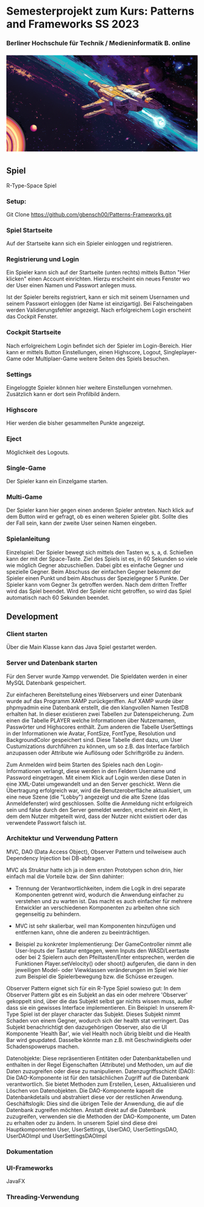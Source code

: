 # Semesterprojekt zum Kurs: Patterns and Frameworks SS 2023

### Berliner Hochschule für Technik / Medieninformatik B. online

![alt text](https://github.com/gbensch00/Patterns-Frameworks/blob/Tobias/res/oberflaechen/Login.png "Softwareprojekt SS 2023")

## Spiel
R-Type-Space Spiel

### Setup:
Git Clone https://github.com/gbensch00/Patterns-Frameworks.git

### Spiel Startseite
Auf der Startseite kann sich ein Spieler einloggen und registrieren.

### Registrierung und Login

Ein Spieler kann sich auf der Startseite (unten rechts) mittels Button "Hier klicken" einen Account einrichten. Hierzu erscheint ein neues Fenster wo der User einen Namen und Passwort anlegen muss.

Ist der Spieler bereits registriert, kann er sich mit seinem Usernamen und seinem Passwort einloggen (der Name ist einzigartig). Bei Falscheingaben werden Validierungsfehler angezeigt. Nach erfolgreichem Login erscheint das Cockpit Fenster.

### Cockpit Startseite

Nach erfolgreichem Login befindet sich der Spieler im Login-Bereich. Hier kann er mittels Button Einstellungen, einen Highscore, Logout, Singleplayer-Game oder Multiplaer-Game weitere Seiten des Spiels besuchen.

### Settings

Eingeloggte Spieler können hier weitere Einstellungen vornehmen. Zusätzlich kann er dort sein Profilbild ändern.

### Highscore

Hier werden die bisher gesammelten Punkte angezeigt.

### Eject

Möglichkeit des Logouts.

### Single-Game

Der Spieler kann ein Einzelgame starten.

### Multi-Game

Der Spieler kann hier gegen einen anderen Spieler antreten. Nach klick auf dem Button wird er gefragt, ob es einen weiteren Spieler gibt. Sollte dies der Fall sein, kann der zweite User seinen Namen eingeben.

### Spielanleitung

Einzelspiel: Der Spieler bewegt sich mittels den Tasten w, s, a, d. Schießen kann der mit der Space-Taste. Ziel des Spiels ist es, in 60 Sekunden so viele wie möglich Gegner abzuschießen. Dabei gibt es einfache Gegner und spezielle Gegner. Beim Abschuss der einfachen Gegner bekommt der Spieler einen Punkt und beim Abschuss der Spezielgegner 5 Punkte. Der Spieler kann vom Gegner 3x getroffen werden. Nach dem dritten Treffer wird das Spiel beendet. Wird der Spieler nicht getroffen, so wird das Spiel automatisch nach 60 Sekunden beendet.


## Development

### Client starten
Über die Main Klasse kann das Java Spiel gestartet werden.

### Server und Datenbank starten

Für den Server wurde Xampp verwendet.
Die Spieldaten werden in einer MySQL Datenbank gespeichert.

Zur einfacheren Bereitstellung eines Webservers und einer Datenbank wurde auf das Programm XAMP zurückgeriffen. Auf XAMP wurde über phpmyadmin eine Datenbank erstellt, die den klangvollen Namen TestDB erhalten hat. In dieser existieren zwei Tabellen zur Datenspeicherung. Zum einen die Tabelle PLAYER welche Informationen über Nutzernamen, Passwörter und Highscores enthält. Zum anderen die Tabelle UserSettings in der Informationen wie Avatar, FontSize, FontType, Resolution und BackgroundColor gespeichert sind. Diese Tabelle dient dazu, um User Custumizations durchführen zu können, um so z.B. das Interface farblich anzupassen oder Attribute wie Auflösung oder Schriftgröße zu ändern.

Zum Anmelden wird beim Starten des Spieles nach den Login-Informationen verlangt, diese werden in den Feldern Username und Password eingetragen. Mit einem Klick auf Login werden diese Daten in eine XML-Datei umgewandelt und an den Server geschickt. Wenn die Übertragung erfolgreich war, wird die Benutzeroberfläche aktualisiert, um eine neue Szene (die "Lobby") angezeigt und die alte Szene (das Anmeldefenster) wird geschlossen. Sollte die Anmeldung nicht erfolgreich sein und false durch den Server gemeldet werden, erscheint ein Alert, in dem dem Nutzer mitgeteilt wird, dass der Nutzer nicht existiert oder das verwendete Passwort falsch ist.

### Architektur und Verwendung Pattern

MVC, DAO (Data Access Object), Observer Pattern und teilweisew auch Dependency Injection bei DB-abfragen.

MVC als Struktur hatte ich ja in dem ersten Prototypen schon drin, hier einfach mal die Vorteile bzw. der Sinn dahinter: 
- Trennung der Verantwortlichkeiten, indem die Logik in drei separate Komponenten getrennt wird, wodurch die Anwendung einfacher zu verstehen und zu warten ist. Das macht es auch einfacher für mehrere Entwickler an verschiedenen Komponenten zu arbeiten ohne sich gegenseitig zu behindern.

- MVC ist sehr skalierbar, weil man Komponenten hinzufügen und entfernen kann, ohne die anderen zu beeinträchtigen.
- Beispiel zu konkreter Implementierung: Der GameController nimmt alle User-Inputs der Tastatur entgegen, wenn Inputs den WASD/Leertaste oder bei 2 Spielern auch den Pfeiltasten/Enter entsprechen, werden die Funktionen Player.setVelocity() oder shoot() aufgerufen, die dann in den jeweiligen Model- oder Viewklassen veränderungen im Spiel wie hier zum Beispiel die Spielerbewegung bzw. die Schüsse erzeugen.


Observer Pattern eignet sich für ein R-Type Spiel sowieso gut: In dem Observer Pattern gibt es ein Subjekt an das ein oder mehrere 'Observer' gekoppelt sind, über die das Subjekt selbst gar nichts wissen muss, außer dass sie ein gewisses Interface implementieren. Ein Beispiel: In unserem R-Type Spiel ist der player character das Subjekt. Dieses Subjekt nimmt Schaden von einem Gegner, wodurch sich der health stat verringert. Das Subjekt benachrichtigt den dazugehörigen Observer, also die UI Komponente 'Health Bar', wie viel Health noch übrig bleibt und die Health Bar wird geupdated. Dasselbe könnte man z.B. mit Geschwindigkeits oder Schadenspowerups machen.

Datenobjekte: Diese repräsentieren Entitäten oder Datenbanktabellen und enthalten in der Regel Eigenschaften (Attribute) und Methoden, um auf die Daten zuzugreifen oder diese zu manipulieren.
Datenzugriffsschicht (DAO): Die DAO-Komponente ist für den tatsächlichen Zugriff auf die Datenbank verantwortlich. Sie bietet Methoden zum Erstellen, Lesen, Aktualisieren und Löschen von Datenobjekten. Die DAO-Komponente kapselt die Datenbankdetails und abstrahiert diese vor der restlichen Anwendung.
Geschäftslogik: Dies sind die übrigen Teile der Anwendung, die auf die Datenbank zugreifen möchten. Anstatt direkt auf die Datenbank zuzugreifen, verwenden sie die Methoden der DAO-Komponente, um Daten zu erhalten oder zu ändern.
In unserem Spiel sind diese drei Hauptkomponenten User, UserSettings, UserDAO, UserSettingsDAO, UserDAOImpl und UserSettingsDAOImpl

### Dokumentation

### UI-Frameworks
JavaFX

### Threading-Verwendung


